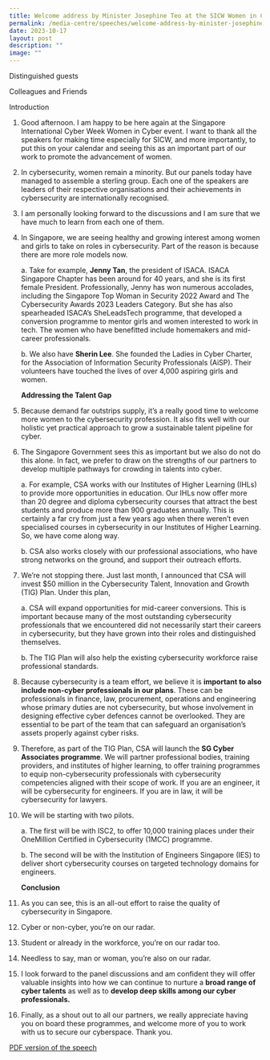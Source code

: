 ```yaml
---
title: Welcome address by Minister Josephine Teo at the SICW Women in Cyber event
permalink: /media-centre/speeches/welcome-address-by-minister-josephine-teo-at-the-sicw-women-in-cyber-event/
date: 2023-10-17
layout: post
description: ""
image: ""
---
```

Distinguished guests

Colleagues and Friends

Introduction

1. Good afternoon. I am happy to be here again at the Singapore International Cyber Week Women in Cyber event. I want to thank all the speakers for making time especially for SICW, and more importantly, to put this on your calendar and seeing this as an important part of our work to promote the advancement of women.

2. In cybersecurity, women remain a minority. But our panels today have managed to assemble a sterling group. Each one of the speakers are leaders of their respective organisations and their achievements in cybersecurity are internationally recognised.

3. I am personally looking forward to the discussions and I am sure that we have much to learn from each one of them.

4. In Singapore, we are seeing healthy and growing interest among women and girls to take on roles in cybersecurity. Part of the reason is because there are more role models now.

    a. Take for example, **Jenny Tan**, the president of ISACA. ISACA Singapore Chapter has been around for 40 years, and she is its first female President.
Professionally, Jenny has won numerous accolades, including the Singapore Top Woman in Security 2022 Award and The Cybersecurity Awards 2023 Leaders Category. But she has also spearheaded ISACA’s SheLeadsTech programme, that developed a conversion programme to mentor girls and women interested to work in tech. The women who have benefitted include homemakers and mid-career professionals.

   b. We also have **Sherin Lee**. She founded the Ladies in Cyber Charter, for the Association of Information Security Professionals (AiSP). Their volunteers have touched the lives of over 4,000 aspiring girls and women.

   **Addressing the Talent Gap**

5. Because demand far outstrips supply, it’s a really good time to welcome more women to the cybersecurity profession. It also fits well with our holistic yet practical approach to grow a sustainable talent pipeline for cyber.

6. The Singapore Government sees this as important but we also do not do this alone. In fact, we prefer to draw on the strengths of our partners to develop multiple pathways for crowding in talents into cyber.

    a. For example, CSA works with our Institutes of Higher Learning (IHLs) to provide more opportunities in education. Our IHLs now offer more than 20 degree and diploma cybersecurity courses that attract the best students and produce more than 900 graduates annually. This is certainly a far cry from just a few years ago when there weren’t even specialised courses in cybersecurity in our Institutes of Higher Learning. So, we have come along way.

    b. CSA also works closely with our professional associations, who have strong networks on the ground, and support their outreach efforts.

7. We’re not stopping there. Just last month, I announced that CSA will invest $50 million in the Cybersecurity Talent, Innovation and Growth (TIG) Plan. Under this plan,

    a. CSA will expand opportunities for mid-career conversions. This is important because many of the most outstanding cybersecurity professionals that we encountered did not necessarily start their careers in cybersecurity, but they have grown into their roles and distinguished themselves.

    b. The TIG Plan will also help the existing cybersecurity workforce raise professional standards.

8. Because cybersecurity is a team effort, we believe it is **important to also include non-cyber professionals in our plans**. These can be professionals in finance, law, procurement, operations and engineering whose primary duties are not cybersecurity, but whose involvement in designing effective cyber defences cannot be overlooked. They are essential to be part of the team that can safeguard an organisation’s assets properly
against cyber risks.

9. Therefore, as part of the TIG Plan, CSA will launch the **SG Cyber Associates programme**. We will partner professional bodies, training providers, and institutes of higher learning, to offer training programmes to equip non-cybersecurity professionals with cybersecurity competencies aligned with their scope of work. If you are an engineer, it will be cybersecurity for engineers. If you are in law, it will be cybersecurity for lawyers.

10. We will be starting with two pilots.

    a. The first will be with ISC2, to offer 10,000 training places under their OneMillion Certified in Cybersecurity (1MCC) programme.
		
    b. The second will be with the Institution of Engineers Singapore (IES) to deliver short cybersecurity courses on targeted technology domains for engineers.

     **Conclusion**

11. As you can see, this is an all-out effort to raise the quality of cybersecurity in Singapore.

12. Cyber or non-cyber, you’re on our radar.

13. Student or already in the workforce, you’re on our radar too.

14. Needless to say, man or woman, you’re also on our radar.

15. I look forward to the panel discussions and am confident they will offer valuable insights into how we can continue to nurture a **broad range of cyber talents** as well as to **develop deep skills among our cyber professionals.**

16. Finally, as a shout out to all our partners, we really appreciate having you on board these programmes, and welcome more of you to work with us to secure our cyberspace. Thank you.

[PDF version of the speech](/files/Speeches%202023/final%20speech%20transcript%20by%20minister%20josephine%20teo%20at%20sicw%20women%20in%20cyber%20to%20upload.pdf)